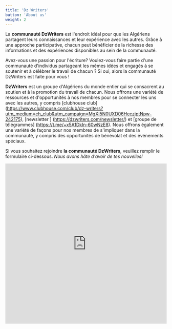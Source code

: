 ```yaml
---
title: 'Dz Writers'
button: 'About us'
weight: 2
---
```

La **communauté DzWriters** est l'endroit idéal pour que les Algériens partagent leurs connaissances et leur expérience avec les autres. Grâce à une approche participative, chacun peut bénéficier de la richesse des informations et des expériences disponibles au sein de la communauté.

Avez-vous une passion pour l'écriture? Voulez-vous faire partie d'une communauté d'individus partageant les mêmes idées et engagés à se soutenir et à célébrer le travail de chacun ? Si oui, alors la communauté DzWriters est faite pour vous !

**DzWriters** est un groupe d'Algériens du monde entier qui se consacrent au soutien et à la promotion du travail de chacun. Nous offrons une variété de ressources et d'opportunités à nos membres pour se connecter les uns avec les autres, y compris [clubhouse club] (https://www.clubhouse.com/club/dz-writers?utm_medium=ch_club&utm_campaign=MgXI5N0UXD06HeczjptNpw-242175), [newsletter ] (https://dzwriters.com/newsletter/) et [groupe de télégrammes] (https://t.me/+x5A1DkIn-60wNzE8). Nous offrons également une variété de façons pour nos membres de s'impliquer dans la communauté, y compris des opportunités de bénévolat et des événements spéciaux.

Si vous souhaitez rejoindre **la communauté DzWriters**, veuillez remplir le formulaire ci-dessous. *Nous avons hâte d'avoir de tes nouvelles!*

<iframe
  src="https://tally.so/embed/m6876P?alignLeft=1&hideTitle=1&transparentBackground=1"
  width="100%"
  height="500"
  frameborder="0"
  marginheight="0"
  marginwidth="0"
  title="استمارة التسجيل في DZ Writers">
</iframe>


